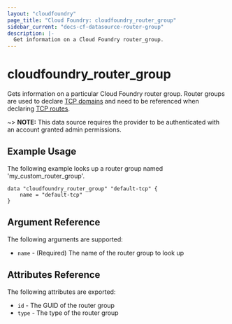 ```yaml
---
layout: "cloudfoundry"
page_title: "Cloud Foundry: cloudfoundry_router_group"
sidebar_current: "docs-cf-datasource-router-group"
description: |-
  Get information on a Cloud Foundry router_group.
---
```


# cloudfoundry\_router\_group

Gets information on a particular Cloud Foundry router group. Router groups are used to declare [TCP domains](https://docs.cloudfoundry.org/devguide/deploy-apps/router_groups.html) and need to be referenced when declaring [TCP routes](https://docs.cloudfoundry.org/adminguide/enabling-tcp-routing.html).

~> **NOTE:** This data source requires the provider to be authenticated with an account granted admin permissions.

## Example Usage

The following example looks up a router group named 'my_custom_router_group'. 

```hcl
data "cloudfoundry_router_group" "default-tcp" {
    name = "default-tcp"    
}
```

## Argument Reference

The following arguments are supported:

* `name` - (Required) The name of the router group to look up

## Attributes Reference

The following attributes are exported:

* `id` - The GUID of the router group
* `type` - The type of the router group
